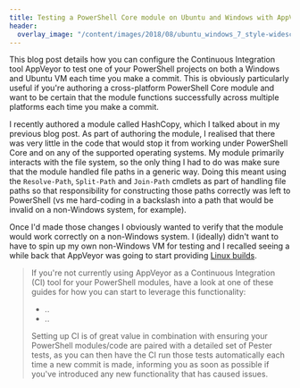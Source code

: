 ```yaml
---
title: Testing a PowerShell Core module on Ubuntu and Windows with AppVeyor
header:
  overlay_image: "/content/images/2018/08/ubuntu_windows_7_style-widescreen_wallpapers.jpg"
---
```

This blog post details how you can configure the Continuous Integration tool AppVeyor to test one of your PowerShell projects on both a Windows and Ubuntu VM each time you make a commit. This is obviously particularly useful if you're authoring a cross-platform PowerShell Core module and want to be certain that the module functions successfully across multiple platforms each time you make a commit.

I recently authored a module called HashCopy, which I talked about in my previous blog post. As part of authoring the module, I realised that there was very little in the code that would stop it from working under PowerShell Core and on any of the supported operating systems. My module primarily interacts with the file system, so the only thing I had to do was make sure that the module handled file paths in a generic way. Doing this meant using the `Resolve-Path`, `Split-Path` and `Join-Path` cmdlets as part of handling file paths so that responsibility for constructing those paths correctly was left to PowerShell (vs me hard-coding in a backslash into a path that would be invalid on a non-Windows system, for example).

Once I'd made those changes I obviously wanted to verify that the module would work correctly on a non-Windows system. I (ideally) didn't want to have to spin up my own non-Windows VM for testing and I recalled seeing a while back that AppVeyor was going to start providing [Linux builds](https://www.appveyor.com/docs/getting-started-with-appveyor-for-linux/).

> If you're not currently using AppVeyor as a Continuous Integration (CI) tool for your PowerShell modules, have a look at one of these guides for how you can start to leverage this functionality:
>
> - ..
> - ..
>
> Setting up CI is of great value in combination with ensuring your PowerShell modules/code are paired with a detailed set of Pester tests, as you can then have the CI run those tests automatically each time a new commit is made, informing you as soon as possible if you've introduced any new functionality that has caused issues.




